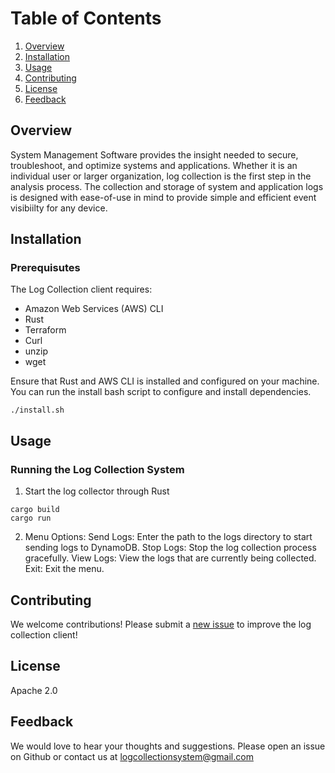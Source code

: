 <a href="top"></a>
# Table of Contents
1. [Overview](#overview)
2. [Installation](#installation)
3. [Usage](#usage)
4. [Contributing](#contributing)
5. [License](#license)
6. [Feedback](#feedback)

## Overview
System Management Software provides the insight needed to secure, troubleshoot, and optimize systems and applications. Whether it is an individual user or larger organization, log collection is the first step in the analysis process. The collection and storage of system and application logs is designed with ease-of-use in mind to provide simple and efficient event visibiilty for any device. 

## Installation

### Prerequisutes
The Log Collection client requires:
- Amazon Web Services (AWS) CLI
- Rust
- Terraform
- Curl
- unzip
- wget

Ensure that Rust and AWS CLI is installed and configured on your machine. You can run the install bash script to 
configure and install dependencies.
```
./install.sh
```

## Usage

### Running the Log Collection System
1. Start the log collector through Rust
```
cargo build
cargo run
```
2. Menu Options:
    Send Logs: Enter the path to the logs directory to start sending logs to DynamoDB.
    Stop Logs: Stop the log collection process gracefully.
    View Logs: View the logs that are currently being collected.
    Exit: Exit the menu.

## Contributing
We welcome contributions! Please submit a [new issue](https://github.com/SecurityLogMiner/log-collection-client/issues/new) to improve the log collection client!

## License
Apache 2.0

## Feedback
We would love to hear your thoughts and suggestions. Please open an issue on Github or contact us at [logcollectionsystem@gmail.com](logcollectionsystem@gmail.com)


